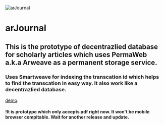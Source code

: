 ![arJournal](https://muuptphz7uqzpuriuqg4ec5c277fjfbw6exnfm3naybsgdmu56va.arweave.net/ZSj5vPn9IZfSKKQNwgui1_5UlDbxLtKzbQYDIw2U76o)
# arJournal
## This is the prototype of decentrazlied database for scholarly articles which uses PermaWeb a.k.a Arweave as a permanent storage service.
### Uses Smartweave for indexing the transcation id which helps to find the transcation in easy way. It also work like a decentrazlied database.
[demo](https://epxd6wrts6dmdpjnqlrlgnzt5cn3omylltmf6or5tfu6qvac647a.arweave.net/I-4_WjOXhsG9LYLiszcz6Ju3Mwtc2F86PZlp6FQC9z4).
#### !It is prototype which only accepts pdf right now. It won't be mobile browser compitable. Wait for another release and update.
